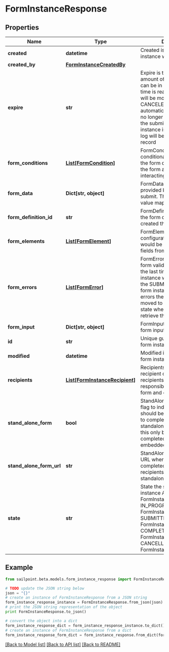 # FormInstanceResponse


## Properties

Name | Type | Description | Notes
------------ | ------------- | ------------- | -------------
**created** | **datetime** | Created is the date the form instance was assigned | [optional] 
**created_by** | [**FormInstanceCreatedBy**](FormInstanceCreatedBy.md) |  | [optional] 
**expire** | **str** | Expire is the maximum amount of time that a form can be in progress. After this time is reached then the form will be moved to a CANCELED state automatically. The user will no longer be able to complete the submission. When a form instance is expires an audit log will be generated for that record | [optional] 
**form_conditions** | [**List[FormCondition]**](FormCondition.md) | FormConditions is the conditional logic that modify the form dynamically modify the form as the recipient is interacting out the form | [optional] 
**form_data** | **Dict[str, object]** | FormData is the data provided by the form on submit. The data is in a key -&gt; value map | [optional] 
**form_definition_id** | **str** | FormDefinitionID is the id of the form definition that created this form | [optional] 
**form_elements** | [**List[FormElement]**](FormElement.md) | FormElements is the configuration of the form, this would be a repeat of the fields from the form-config | [optional] 
**form_errors** | [**List[FormError]**](FormError.md) | FormErrors is an array of form validation errors from the last time the form instance was transitioned to the SUBMITTED state. If the form instance had validation errors then it would be moved to the IN PROGRESS state where the client can retrieve these errors | [optional] 
**form_input** | **Dict[str, object]** | FormInput is an object of form input labels to value | [optional] 
**id** | **str** | Unique guid identifying this form instance | [optional] 
**modified** | **datetime** | Modified is the last date the form instance was modified | [optional] 
**recipients** | [**List[FormInstanceRecipient]**](FormInstanceRecipient.md) | Recipients references to the recipient of a form. The recipients are those who are responsible for filling out a form and completing it | [optional] 
**stand_alone_form** | **bool** | StandAloneForm is a boolean flag to indicate if this form should be available for users to complete via the standalone form UI or should this only be available to be completed by as an embedded form | [optional] [default to False]
**stand_alone_form_url** | **str** | StandAloneFormURL is the URL where this form may be completed by the designated recipients using the standalone form UI | [optional] 
**state** | **str** | State the state of the form instance ASSIGNED FormInstanceStateAssigned IN_PROGRESS FormInstanceStateInProgress SUBMITTED FormInstanceStateSubmitted COMPLETED FormInstanceStateCompleted CANCELLED FormInstanceStateCancelled | [optional] 

## Example

```python
from sailpoint.beta.models.form_instance_response import FormInstanceResponse

# TODO update the JSON string below
json = "{}"
# create an instance of FormInstanceResponse from a JSON string
form_instance_response_instance = FormInstanceResponse.from_json(json)
# print the JSON string representation of the object
print FormInstanceResponse.to_json()

# convert the object into a dict
form_instance_response_dict = form_instance_response_instance.to_dict()
# create an instance of FormInstanceResponse from a dict
form_instance_response_form_dict = form_instance_response.from_dict(form_instance_response_dict)
```
[[Back to Model list]](../README.md#documentation-for-models) [[Back to API list]](../README.md#documentation-for-api-endpoints) [[Back to README]](../README.md)


